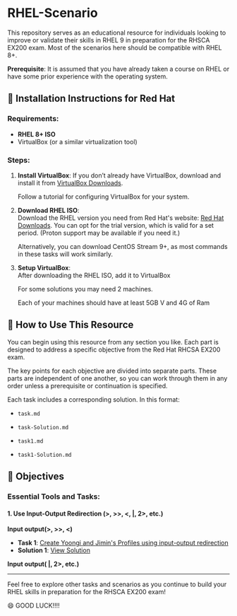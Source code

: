 # RHEL-Scenario

This repository serves as an educational resource for individuals looking to improve or validate their skills in RHEL 9 in preparation for the RHSCA EX200 exam. Most of the scenarios here should be compatible with RHEL 8+.

**Prerequisite**: It is assumed that you have already taken a course on RHEL or have some prior experience with the operating system.

## :memo: Installation Instructions for Red Hat

### Requirements:
- **RHEL 8+ ISO**
- VirtualBox (or a similar virtualization tool)

### Steps:

1. **Install VirtualBox**: 
   If you don’t already have VirtualBox, download and install it from [VirtualBox Downloads](https://www.virtualbox.org/wiki/Downloads).

   Follow a tutorial for configuring VirtualBox for your system.

2. **Download RHEL ISO**:  
   Download the RHEL version you need from Red Hat's website: [Red Hat Downloads](https://www.redhat.com). You can opt for the trial version, which is valid for a set period. (Proton support may be available if you need it.)

   Alternatively, you can download CentOS Stream 9+, as most commands in these tasks will work similarly.

3. **Setup VirtualBox**:  
   After downloading the RHEL ISO, add it to VirtualBox 
   
   For some solutions you may need 
   2 machines.

   Each of your machines should have at least 5GB V and 4G of Ram

## :thinking: How to Use This Resource

You can begin using this resource from any section you like. Each part is designed to address a specific objective from the Red Hat RHCSA EX200 exam.

The key points for each objective are divided into separate parts. These parts are independent of one another, so you can work through them in any order unless a prerequisite or continuation is specified.

Each task includes a corresponding solution. In this format:
- `task.md`
- `task-Solution.md`

- `task1.md`
- `task1-Solution.md`


## :dart: Objectives

### Essential Tools and Tasks:

#### 1. **Use Input-Output Redirection (>, >>, <, |, 2>, etc.)**

**Input output(>, >>, <)**
- **Task 1**: [Create Yoongi and Jimin's Profiles using input-output redirection](https://github.com/Oluwa-Temmy/RHEL-Scenario/blob/main/RHCSAEX200/EssentialTools/input_output1.md)
- **Solution 1**: [View Solution](https://github.com/Oluwa-Temmy/RHEL-Scenario/blob/main/RHCSAEX200/EssentialTools/input_output1-Solution.md)


**Input output( |, 2>, etc.)**

---

Feel free to explore other tasks and scenarios as you continue to build your RHEL skills in preparation for the RHSCA EX200 exam!

:smile: GOOD LUCK!!!!

